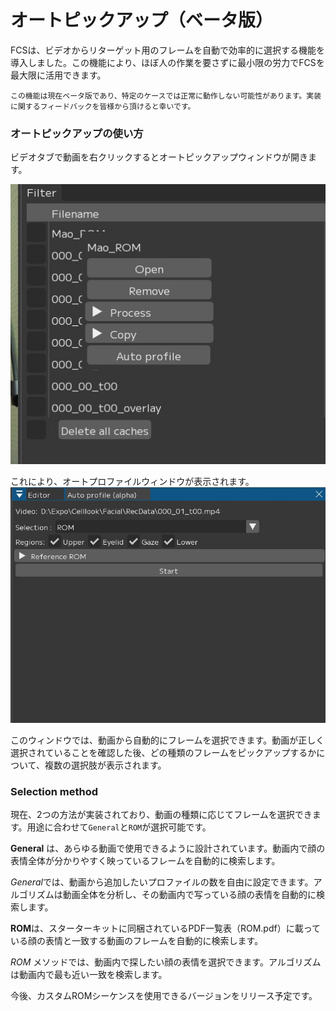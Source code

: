 # オートピックアップ（ベータ版）
FCSは、ビデオからリターゲット用のフレームを自動で効率的に選択する機能を導入しました。この機能により、ほぼ人の作業を要さずに最小限の労力でFCSを最大限に活用できます。

```{attention}
この機能は現在ベータ版であり、特定のケースでは正常に動作しない可能性があります。実装に関するフィードバックを皆様から頂けると幸いです。
```

### オートピックアップの使い方
ビデオタブで動画を右クリックするとオートピックアップウィンドウが開きます。

![](images/012_auto_profiles.jpg)

これにより、オートプロファイルウィンドウが表示されます。  
![](images/012_auto_profile_window.jpg)

このウィンドウでは、動画から自動的にフレームを選択できます。動画が正しく選択されていることを確認した後、どの種類のフレームをピックアップするかについて、複数の選択肢が表示されます。

### Selection method
現在、2つの方法が実装されており、動画の種類に応じてフレームを選択できます。用途に合わせて`General`と`ROM`が選択可能です。

**General** は、あらゆる動画で使用できるように設計されています。動画内で顔の表情全体が分かりやすく映っているフレームを自動的に検索します。

*General*では、動画から追加したいプロファイルの数を自由に設定できます。アルゴリズムは動画全体を分析し、その動画内で写っている顔の表情を自動的に検索します。

**ROM**は、スターターキットに同梱されているPDF一覧表（ROM.pdf）に載っている顔の表情と一致する動画のフレームを自動的に検索します。

*ROM* メソッドでは、動画内で探したい顔の表情を選択できます。アルゴリズムは動画内で最も近い一致を検索します。

今後、カスタムROMシーケンスを使用できるバージョンをリリース予定です。